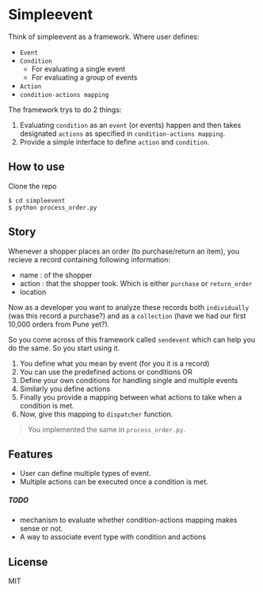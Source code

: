 # Simpleevent

Think of simpleevent as a framework. Where user defines:
- `Event`
- `Condition`
    - For evaluating a single event
    - For evaluating a group of events
- `Action`
- `condition-actions mapping`

The framework trys to do 2 things:
1. Evaluating `condition` as an `event` (or events) happen and then takes designated `actions` as specified in `condition-actions mapping`.
2. Provide a simple interface to define `action` and `condition`.

## How to use

Clone the repo
```
$ cd simpleevent
$ python process_order.py
```

## Story
Whenever a shopper places an order (to purchase/return an item), you recieve 
a record containing following information:
- name : of the shopper
- action : that the shopper took. Which is either `purchase` or `return_order`
- location

Now as a developer you want to analyze these records both `individually` (was this record a purchase?) and as a `collection` (have we had our first 10,000 orders from Pune yet?).

So you come across of this framework called `sendevent` which can help you do the same. So you start using it.
1. You define what you mean by event (for you it is a record)
2. You can use the predefined actions or conditions OR 
3. Define your own conditions for handling single and multiple events
4. Similarly you define actions
5. Finally you provide a mapping between what actions to take when a condition is met.
6. Now, give this mapping to `dispatcher` function.

> You implemented the same in `process_order.py`.

## Features

- User can define multiple types of event.
- Multiple actions can be executed once a condition is met.
##### TODO
- mechanism to evaluate whether condition-actions mapping makes sense or not.
- A way to associate event type with condition and actions


## License

MIT

